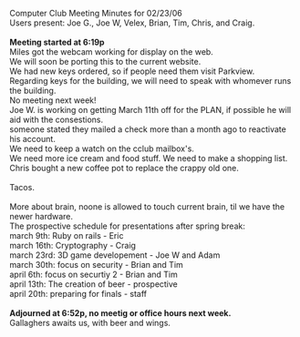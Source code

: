 Computer Club Meeting Minutes for 02/23/06<br>
Users present: Joe G., Joe W, Velex, Brian, Tim, Chris, and Craig.<br>
<br>
<b>Meeting started at 6:19p</b><br>
Miles got the webcam working for display on the web.<br>
We will soon be porting this to the current website.<br>
We had new keys ordered, so if people need them visit Parkview.<br>
Regarding keys for the building, we will need to speak with whomever runs
the building.<br>
No meeting next week!<br>
Joe W. is working on getting March 11th off for the PLAN, if possible he will aid with the consestions.<br>
someone stated they mailed a check more than a month ago to reactivate his account.<br>
We need to keep a watch on the cclub mailbox's.<br>
We need more ice cream and food stuff. We need to make a shopping list.<br>
Chris bought a new coffee pot to replace the crappy old one.<br>
<br>
Tacos.<br>
<br>
More about brain, noone is allowed to touch current brain, til we have the newer hardware.<br>
The prospective schedule for presentations after spring break:<br>
march 9th:  Ruby on rails - Eric<br>
march 16th: Cryptography - Craig<br>
march 23rd: 3D game developement - Joe W and Adam<br>
march 30th: focus on security - Brian and Tim<br>
april 6th:  focus on securtiy 2 - Brian and Tim<br>
april 13th: The creation of beer - prospective<br>
april 20th: preparing for finals - staff<br>
<br>
<b>Adjourned at 6:52p, no meetig or office hours next week.</b><br>
Gallaghers awaits us, with beer and wings.<br>
<br>
